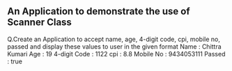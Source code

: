 
## An Application to demonstrate the use of Scanner Class

Q.Create an Application to accept name, age,
4-digit code, cpi, mobile no, passed and display these values
to user in the given format
Name : Chittra Kumari
Age : 19
4-digit Code : 1122
cpi : 8.8
Mobile No : 9434053111
Passed : true
 

